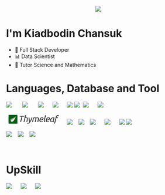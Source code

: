 <p align="center"> 
<img   src="https://ninefreelance.com/assets/images/logo/ninefreelance-logo-2.jpg" width="500">    
</p>

#  I'm  Kiadbodin Chansuk 

- :rocket: Full Stack Developer 
- :bar_chart: Data Scientist 
- :milky_way: Tutor Science and Mathematics 

# Languages, Database and Tool

<img src="https://www.php.net/images/logos/new-php-logo.svg" width="60"> &nbsp;&nbsp; &nbsp;&nbsp;  <img src="https://laravel.com/img/logomark.min.svg" width="50"> &nbsp;&nbsp; &nbsp;&nbsp;
<img src="https://laravel.com/img/logotype.min.svg" width="50"> &nbsp; &nbsp;&nbsp; <img src="https://user-images.githubusercontent.com/89516355/235416221-cf1ccd02-ae8d-45c5-b900-444dd1ae9b47.png" width="90"> &nbsp;  &nbsp;&nbsp;
<img src="https://www.python.org/static/community_logos/python-logo.png" width="150"> 
<img src="https://static.javatpoint.com/core/images/java-logo1.png" width="100"> &nbsp;<img src="https://openjdk.org/images/openjdk.png" width="105"> &nbsp;  &nbsp;&nbsp; <img src="https://spring.io/img/spring-2.svg" width="100"/> &nbsp;&nbsp; &nbsp;&nbsp;



 <img src="https://raw.githubusercontent.com/thymeleaf/thymeleaf-org/main/artwork/thymeleaf%202016/thymeleaf_logo_white.png" width="150"/> &nbsp;&nbsp;
 <img src="https://ninefreelance.com/assets/images/logo/html2css-js.png" width="120"/> &nbsp;&nbsp;
 <img src="https://upload.wikimedia.org/wikipedia/commons/f/fd/JQuery-Logo.svg" width="100"/> &nbsp;&nbsp;
<img src="https://mariadb.com/wp-content/uploads/2019/11/mariadb-horizontal-blue.svg" width="150"/> &nbsp;&nbsp;&nbsp;&nbsp; <img src="https://www.mysql.com/common/logos/logo-mysql-170x115.png" width="100"/> &nbsp;&nbsp;
 &nbsp;&nbsp;<img src="https://seeklogo.com/images/M/microsoft-sql-server-logo-96AF49E2B3-seeklogo.com.png" width="90"/> <img src="https://ermaster.sourceforge.net/content/manual/en/images/ermuster_big.png" width="110"/>
 
<img src="https://code.visualstudio.com/assets/images/code-stable.png" width="50"/>  &nbsp;&nbsp; <img src="https://www.eclipse.org/org/artwork/images/eclipse_foundation_logo.jpg" width="100"/>  &nbsp;&nbsp; <img src="https://www.mathjax.org/badge/mj-logo.svg" width="100"/>

<br/>

# UpSkill
<img src="https://upload.wikimedia.org/wikipedia/commons/d/d9/Node.js_logo.svg" width="90"> &nbsp;  &nbsp;&nbsp;
<img src="https://upload.wikimedia.org/wikipedia/commons/8/8e/Nextjs-logo.svg" width="110"> &nbsp;  &nbsp;&nbsp;
<img src="https://upload.wikimedia.org/wikipedia/commons/4/4c/Typescript_logo_2020.svg" width="50"> &nbsp;  &nbsp;&nbsp;

<!--
**kiadbodin/kiadbodin** is a ✨ _special_ ✨ repository because its `README.md` (this file) appears on your GitHub profile.

Here are some ideas to get you started:

- 🔭 I’m currently working on ...
- 🌱 I’m currently learning ...
- 👯 I’m looking to collaborate on ...
- 🤔 I’m looking for help with ...
- 💬 Ask me about ...
- 📫 How to reach me: ...
- 😄 Pronouns: ...
- ⚡ Fun fact: ...
-->
